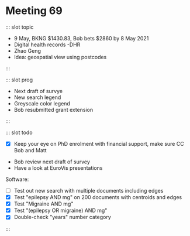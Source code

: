 # Meeting 69

<Meeting index="69" members="Bob, Mohammed, Wang" date="19 May 2020 11:00" nextDate="2 June 2020 11:00">

::: slot topic

- 9 May, BKNG $1430.83, Bob bets $2860 by 8 May 2021
- Digital health records -DHR
- Zhao Geng
- Idea: geospatial view using postcodes

:::

::: slot prog

- Next draft of survye
- New search legend
- Greyscale color legend
- Bob resubmitted grant extension

:::

::: slot todo

- [x] Keep your eye on PhD enrolment with financial support, make sure CC Bob and Matt
- Bob review next draft of survey
- Have a look at EuroVis presentations

Software:

- [ ] Test out new search with multiple documents including edges
- [x] Test "epilepsy AND mg" on 200 documents with centroids and edges
- [x] Test "Migraine AND mg"
- [x] Test "(epilepsy OR migraine) AND mg"
- [x] Double-check "years" number category

:::

</Meeting>

